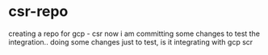 # csr-repo
creating a repo for gcp - csr 
now i am committing some changes to test the integration..
doing some changes just to test, is it integrating with gcp scr
